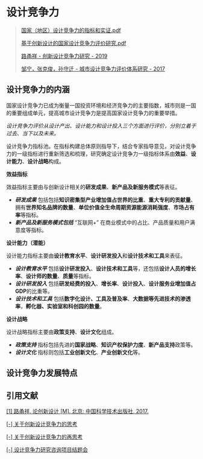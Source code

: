 # 设计竞争力

> [国家（地区）设计竞争力的指标和实证.pdf](file:///home/asuki/Resource/pdf/国家（地区）设计竞争力的指标和实证.pdf)
>
> [基于创新设计的国家设计竞争力评价研究.pdf](file:///home/asuki/Resource/pdf/基于创新设计的国家设计竞争力评价研究.pdf)
>
> [路甬祥 - 创新设计竞争力研究 - 2019](http://dsgn.ckcest.cn/uploadfile/baogao/%E8%B7%AF%E7%94%AC%E7%A5%A5-%E5%88%9B%E6%96%B0%E8%AE%BE%E8%AE%A1%E7%AB%9E%E4%BA%89%E5%8A%9B%E7%A0%94%E7%A9%B6-%E6%9C%BA%E6%A2%B0%E8%AE%BE%E8%AE%A119-01.pdf)
>
> [邹宁，张克俊，孙守迁 - 城市设计竞争力评价体系研究 - 2017](http://knowledge-center-leader.oss-cn-qingdao.aliyuncs.com/8a049826458236b20145881f237d0005/file_1504497370371.pdf)

## 设计竞争力的内涵

国家设计竞争力已成为衡量一国投资环境和经济竞争力的主要指数，城市则是一国的重要组成单元，提高城市设计竞争力是提高国家设计竞争力的重要举措。

_设计竞争力评价从设计产出、设计能力和设计投入三个方面进行评价，分别立着于过去、当下以及未来。_

设计竞争力指标池。在指标构建总体原则指导下，结合专家指导意见，对设计竞争力的一级指标进行重新筛选和梳理，研究确定设计竞争力一级指标体系由**效益**、**设计能力**、**设计战略**构成。

**效益指标**

效益指标主要由与创新设计相关的**研发成果**、**新产品及新服务模式**等表征。

- **_研发成果_** 包括包括**知识密集型产业增加值占世界的比重**、**重大专利的贡献量**、拥有**世界知名品牌的数量**、**单位价值全生命周期资源能源消耗强度**、**市场占有率**等指标。
- **_新产品及新服务模式包括_** “互联网+” 在商业模式中的占比、产品质量和用户满意度等指标。

**设计能力（潜能）**

设计能力指标主要由**设计教育水平**、**设计研发投入**和**设计技术和工具**来表征。

- **_设计教育水平_** 包括**设计研发投入**、**设计技术和工具**等，还包括**设计人员的增长率**、**设计师的数量**、**质量**等指标。
- **_设计研发投入_** 包括**研发经费的投入**、**增长率**、**设计投入**、**设计服务业增加值占 GDP**的比重等。
- **_设计技术和工具_** 包括**数字化设计、工具及普及率**、**大数据等先进技术的渗透率**，**孵化器、实验室和科创园的数量**。

**设计战略**

设计战略指标主要由**政策支持**、**设计文化**组成。

- **_政策支持_** 指标包括先进的**国家战略**、**知识产权保护力度**、**新产品支持**政策等。
- **_设计文化_** 指标则包括**工业创新文化**、**产业创新文化**等。

## 设计竞争力发展特点

## 引用文献

[[1] 路甬祥. 论创新设计 [M]. 北京: 中国科学技术出版社, 2017.](../../阅读笔记/论创新设计/设计竞争力研究报告（概要）.md)

[[-] 关于创新设计竞争力的思考](../../阅读笔记/论创新设计/关于创新设计竞争力的思考.md)

[[-] 关于创新设计竞争力的再思考](../../阅读笔记/论创新设计/关于创新设计竞争力的再思考.md)

[[-] 设计竞争力研究咨询项目结题会](../../阅读笔记/论创新设计/设计竞争力研究咨询项目结题会.md)
